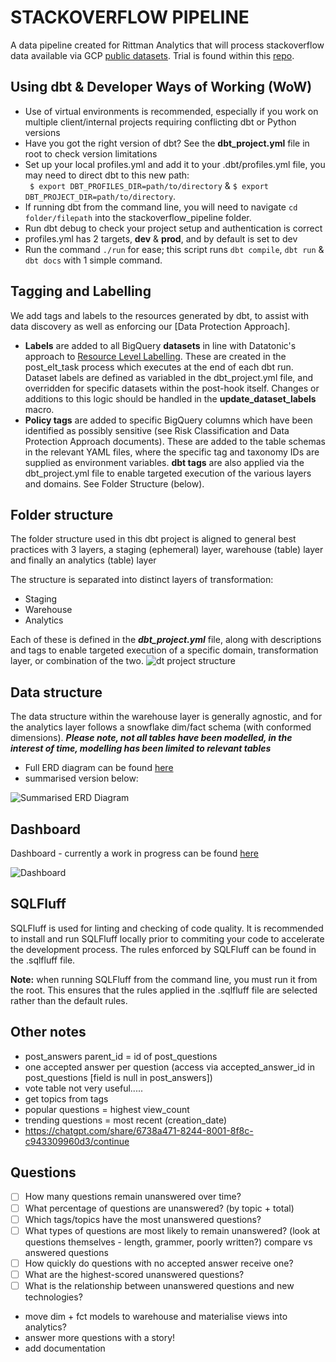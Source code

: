 # **STACKOVERFLOW PIPELINE**
A data pipeline created for Rittman Analytics that will process stackoverflow data available via GCP [public datasets](https://cloud.google.com/blog/products/gcp/google-bigquery-public-datasets-now-include-stack-overflow-q-a).
Trial is found within this [repo](https://github.com/rittmananalytics/analytics_engineer_trial).

## Using dbt & Developer Ways of Working (WoW)
- Use of virtual environments is recommended, especially if you work on multiple client/internal projects requiring conflicting dbt or Python versions
- Have you got the right version of dbt? See the **dbt_project.yml** file in root to check version limitations
- Set up your local profiles.yml and add it to your .dbt/profiles.yml file, you may need to direct dbt to this new path:  
 ``` $ export DBT_PROFILES_DIR=path/to/directory``` & ```$ export DBT_PROJECT_DIR=path/to/directory```.
- If running dbt from the command line, you will need to navigate ```cd folder/filepath``` into the stackoverflow_pipeline folder. 
- Run dbt debug to check your project setup and authentication is correct
- profiles.yml has 2 targets, **dev** & **prod**, and by default is set to dev
- Run the command ```./run``` for ease; this script runs ```dbt compile```, ```dbt run``` & ```dbt docs``` with 1 simple command.


## Tagging and Labelling

We add tags and labels to the resources generated by dbt, to assist with data discovery as well as enforcing our [Data Protection Approach].

- **Labels** are added to all BigQuery **datasets** in line with Datatonic's approach to [Resource Level Labelling](https://www.notion.so/datatonic/Resource-Level-Labelling-3f0e86f36e5f49d592a4d06fca13ce6e#4ff1a737801f48edbbfdff481a41a95a). These are created in the post_elt_task process which executes at the end of each dbt run. Dataset labels are defined as variabled in the dbt_project.yml file, and overridden for specific datasets within the post-hook itself. Changes or additions to this logic should be handled in the **update_dataset_labels** macro.
- **Policy tags** are added to specific BigQuery columns which have been identified as possibly sensitive (see Risk Classification and Data Protection Approach documents). These are added to the table schemas in the relevant YAML files, where the specific tag and taxonomy IDs are supplied as environment variables.
**dbt tags** are also applied via the dbt_project.yml file to enable targeted execution of the various layers and domains. See Folder Structure (below).

## Folder structure

The folder structure used in this dbt project is aligned to general best practices with 3 layers, a staging (ephemeral) layer,  warehouse (table) layer and finally an analytics (table) layer 

The structure is separated into distinct layers of transformation:
- Staging
- Warehouse
- Analytics

Each of these is defined in the ***dbt_project.yml*** file, along with descriptions and tags to enable targeted execution of a specific domain, transformation layer, or combination of the two.
![dt project structure](assets/dbt_project_structure.png)

## Data structure

The data structure within the warehouse layer is generally agnostic, and for the analytics layer follows a snowflake dim/fact schema (with conformed dimensions).  ***Please note, not all tables have been modelled, in the interest of time, modelling has been limited to relevant tables***  

- Full ERD diagram can be found [here](https://lucid.app/lucidchart/bca77f31-3eac-44b2-a93f-29b5fb831bab/edit?viewport_loc=66%2C375%2C2607%2C1422%2C0_0&invitationId=inv_73b3d199-5478-493a-9019-4c9a049c13f4)
- summarised version below:

![Summarised ERD Diagram](assets/StackoverflowStarSchema.png)

## Dashboard

Dashboard - currently a work in progress can be found [here](https://lookerstudio.google.com/u/0/reporting/5cdffd8c-55c9-4779-acfc-cbaa73ac9bdb/page/tLuTE/edit)

![Dashboard](assets/dashboard_pic.png)

## SQLFluff

SQLFluff is used for linting and checking of code quality.  It is recommended to install and run SQLFluff locally prior to commiting your code to accelerate the development process. The rules enforced by SQLFluff can be found in the .sqlfluff file.

**Note:** when running SQLFluff from the command line, you must run it from the root. This ensures that the rules applied in the .sqlfluff file are selected rather than the default rules.  


## Other notes

- post_answers parent_id = id of post_questions
- one accepted answer per question (access via accepted_answer_id in post_questions [field is null in post_answers])
- vote table not very useful.....
- get topics from tags
- popular questions = highest view_count
- trending questions = most recent (creation_date)
- https://chatgpt.com/share/6738a471-8244-8001-8f8c-c943309960d3/continue


## Questions

- [ ] How many questions remain unanswered over time?
- [ ] What percentage of questions are unanswered? (by topic + total)
- [ ] Which tags/topics have the most unanswered questions?
- [ ] What types of questions are most likely to remain unanswered? (look at questions themselves - length, grammer, poorly written?) compare vs answered questions
- [ ] How quickly do questions with no accepted answer receive one?
- [ ] What are the highest-scored unanswered questions?
- [ ] What is the relationship between unanswered questions and new technologies?
- move dim + fct models to warehouse and materialise views into analytics?
- answer more questions with a story!
- add documentation